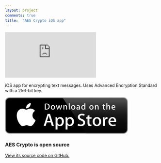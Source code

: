 ```yaml
---
layout: project
comments: true
title:  "AES Crypto iOS app"
---
```


<div class='embed-container'><iframe src='http://www.youtube.com/embed/kD9XBEwzU1s?rel=0' frameborder='0' allowfullscreen></iframe></div>

iOS app for encrypting text messages. Uses Advanced Encryption Standard with a 256-bit key.

<a href='https://itunes.apple.com/us/app/aes-crypto/id782965050' title='Download on App Store'><img src='/image/logos/appstore_badge.png' alt='Download on App Store' class='AppStoreBadge'></a>


### AES Crypto is open source

<a href='https://github.com/evgenyneu/aes-text-encryption-ios' title='View source on GitHub'>View its source code on GitHub.</a>